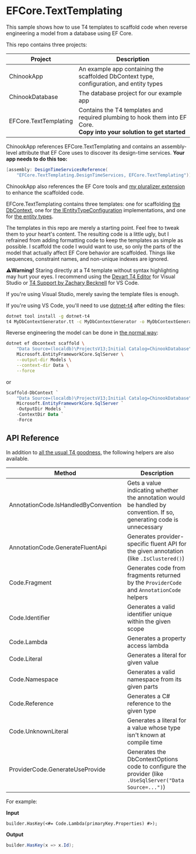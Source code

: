 # EFCore.TextTemplating

This sample shows how to use T4 templates to scaffold code when reverse engineering a model from a database using EF Core.

This repo contains three projects:

Project | Description
--- | ---
ChinookApp | An example app containing the scaffolded DbContext type, configuration, and entity types
ChinookDatabase | The database project for our example app
EFCore.TextTemplating | Contains the T4 templates and required plumbing to hook them into EF Core.<br />**Copy into your solution to get started**

ChinookApp references EFCore.TextTemplating and contains an assembly-level attribute that EF Core uses to discover its design-time services. **Your app needs to do this too:**

```cs
[assembly: DesignTimeServicesReference(
    "EFCore.TextTemplating.DesignTimeServices, EFCore.TextTemplating")]
```

ChinookApp also references the EF Core tools and [my pluralizer extension](https://github.com/bricelam/EFCore.Pluralizer) to enhance the scaffolded code.

EFCore.TextTemplating contains three templates: one for scaffolding [the DbContext](EFCore.TextTemplating/MyDbContextGenerator.tt), one for [the IEntityTypeConfiguration](EFCore.TextTemplating/MyEntityTypeConfigurationGenerator.tt) implementations, and one for [the entity types](EFCore.TextTemplating/MyEntityTypeGenerator.tt).

The templates in this repo are merely a starting point. Feel free to tweak them to your heart's content. The resulting code is a little ugly, but I refrained from adding formatting code to keep the templates as simple as possible. I scaffold the code I would want to use, so only the parts of the model that actually affect EF Core behavior are scaffolded. Things like sequences, constraint names, and non-unique indexes are ignored.

⚠**Warning!** Staring directly at a T4 template without syntax highlighting may hurt your eyes. I recommend using the [Devart T4 Editor](https://marketplace.visualstudio.com/items?itemName=DevartSoftware.DevartT4EditorforVisualStudio) for Visual Studio or [T4 Support by Zachary Becknell](https://marketplace.visualstudio.com/items?itemName=zbecknell.t4-support) for VS Code.

If you're using Visual Studio, merely saving the template files is enough.

If you're using VS Code, you'll need to use [dotnet-t4](https://github.com/mono/t4) after editing the files:

```sh
dotnet tool install -g dotnet-t4
t4 MyDbContextGenerator.tt -c MyDbContextGenerator -o MyDbContextGenerator.cs
```

Reverse engineering the model can be done in [the normal way](https://docs.microsoft.com/ef/core/managing-schemas/scaffolding):

```sh
dotnet ef dbcontext scaffold \
    "Data Source=(localdb)\ProjectsV13;Initial Catalog=ChinookDatabase" \
    Microsoft.EntityFrameworkCore.SqlServer \
    --output-dir Models \
    --context-dir Data \
    --force
```
or
```ps1
Scaffold-DbContext `
    "Data Source=(localdb)\ProjectsV13;Initial Catalog=ChinookDatabase" `
    Microsoft.EntityFrameworkCore.SqlServer `
    -OutputDir Models `
    -ContextDir Data `
    -Force
```

## API Reference

In addition to [all the usual T4 goodness](https://docs.microsoft.com/visualstudio/modeling/code-generation-and-t4-text-templates), the following helpers are also available.

Method | Description
--- | ---
AnnotationCode.IsHandledByConvention | Gets a value indicating whether the annotation would be handled by convention. If so, generating code is unnecessary
AnnotationCode.GenerateFluentApi | Generates provider-specific fluent API for the given annotation (like `.IsClustered()`)
Code.Fragment | Generates code from fragments returned by the `ProviderCode` and `AnnotationCode` helpers
Code.Identifier | Generates a valid identifier unique within the given scope
Code.Lambda | Generates a property access lambda
Code.Literal | Generates a literal for given value
Code.Namespace | Generates a valid namespace from its given parts
Code.Reference | Generates a C# reference to the given type
Code.UnknownLiteral | Generates a literal for a value whose type isn't known at compile time
ProviderCode.GenerateUseProvide | Generates the DbContextOptions code to configure the provider (like `.UseSqlServer("Data Source=...")`)

For example:

**Input**
```tt
builder.HasKey(<#= Code.Lambda(primaryKey.Properties) #>);
```

**Output**
```cs
builder.HasKey(x => x.Id);
```
